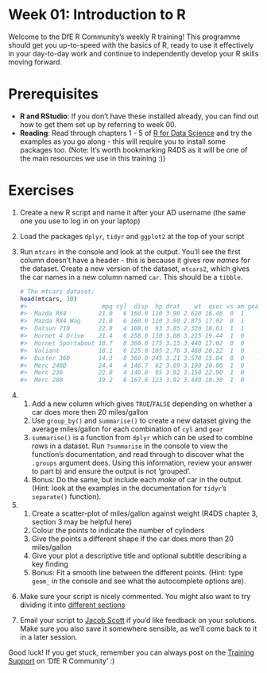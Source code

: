 
<!-- Please edit README.Rmd - not README.md -->

# Week 01: Introduction to R

Welcome to the DfE R Community’s weekly R training! This programme
should get you up-to-speed with the basics of R, ready to use it
effectively in your day-to-day work and continue to independently
develop your R skills moving forward.

# Prerequisites

- **R and RStudio**: If you don’t have these installed already, you can
  find out how to get them set up by referring to week 00.
- **Reading**: Read through chapters 1 - 5 of [R for Data
  Science](https://r4ds.had.co.nz/introduction.html) and try the
  examples as you go along - this will require you to install some
  packages too. (Note: It’s worth bookmarking R4DS as it will be one of
  the main resources we use in this training :))

# Exercises

1.  Create a new R script and name it after your AD username (the same
    one you use to log in on your laptop)

2.  Load the packages `dplyr`, `tidyr` and `ggplot2` at the top of your
    script

3.  Run `mtcars` in the console and look at the output. You’ll see the
    first column doesn’t have a header - this is because it gives *row
    names* for the dataset. Create a new version of the dataset,
    `mtcars2`, which gives the car names in a new column named `car`.
    This should be a `tibble`.

    ``` r
    # The mtcars dataset:
    head(mtcars, 10)
    #>                     mpg cyl  disp  hp drat    wt  qsec vs am gear carb
    #>  Mazda RX4         21.0   6 160.0 110 3.90 2.620 16.46  0  1    4    4
    #>  Mazda RX4 Wag     21.0   6 160.0 110 3.90 2.875 17.02  0  1    4    4
    #>  Datsun 710        22.8   4 108.0  93 3.85 2.320 18.61  1  1    4    1
    #>  Hornet 4 Drive    21.4   6 258.0 110 3.08 3.215 19.44  1  0    3    1
    #>  Hornet Sportabout 18.7   8 360.0 175 3.15 3.440 17.02  0  0    3    2
    #>  Valiant           18.1   6 225.0 105 2.76 3.460 20.22  1  0    3    1
    #>  Duster 360        14.3   8 360.0 245 3.21 3.570 15.84  0  0    3    4
    #>  Merc 240D         24.4   4 146.7  62 3.69 3.190 20.00  1  0    4    2
    #>  Merc 230          22.8   4 140.8  95 3.92 3.150 22.90  1  0    4    2
    #>  Merc 280          19.2   6 167.6 123 3.92 3.440 18.30  1  0    4    4
    ```

4.  1)  Add a new column which gives `TRUE`/`FALSE` depending on whether
        a car does more then 20 miles/gallon
    2)  Use `group_by()` and `summarise()` to create a new dataset
        giving the average miles/gallon for each combination of `cyl`
        and `gear`
    3)  `summarise()` is a function from `dplyr` which can be used to
        combine rows in a dataset. Run `?summarise` in the console to
        view the function’s documentation, and read through to discover
        what the `.groups` argument does. Using this information, review
        your answer to part b) and ensure the output is not ‘grouped’.
    4)  Bonus: Do the same, but include each *make* of car in the
        output. (Hint: look at the examples in the documentation for
        `tidyr`’s `separate()` function).

5.  1)  Create a scatter-plot of miles/gallon against weight (R4DS
        chapter 3, section 3 may be helpful here)
    2)  Colour the points to indicate the number of cylinders
    3)  Give the points a different shape if the car does more than 20
        miles/gallon
    4)  Give your plot a descriptive title and optional subtitle
        describing a key finding
    5)  Bonus: Fit a smooth line between the different points. (Hint:
        type `geom_` in the console and see what the autocomplete
        options are).

6.  Make sure your script is nicely commented. You might also want to
    try dividing it into [different
    sections](https://support.rstudio.com/hc/en-us/articles/200484568-Code-Folding-and-Sections-in-the-RStudio-IDE)

7.  Email your script to [Jacob
    Scott](mailto:jacob.scott@education.gov.uk) if you’d like feedback
    on your solutions. Make sure you also save it somewhere sensible, as
    we’ll come back to it in a later session.

Good luck! If you get stuck, remember you can always post on the
[Training
Support](https://teams.microsoft.com/l/channel/19%3a1c926bdbecf94b8b8d7e303670f98bc2%40thread.skype/Training%2520Support?groupId=b95c605d-8fbc-4e4d-9a76-2f7d1c55e70a&tenantId=fad277c9-c60a-4da1-b5f3-b3b8b34a82f9)
on ‘DfE R Community’ :)
